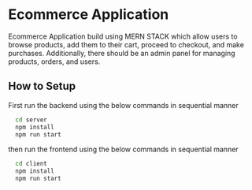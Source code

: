 # Ecommerce Application

Ecommerce Application build using MERN STACK which allow users to browse products, add them to their cart, proceed to checkout, and make purchases. Additionally, there should be an admin panel for managing products, orders, and users.

## How to Setup

First run the backend using the below commands in sequential manner

```bash
  cd server
  npm install
  npm run start
```

then run the frontend using the below commands in sequential manner

```bash
  cd client
  npm install
  npm run start
```
